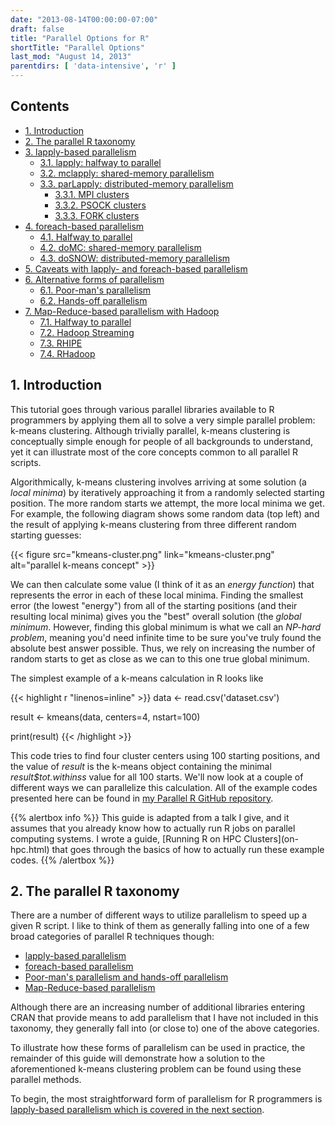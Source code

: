 ```yaml
---
date: "2013-08-14T00:00:00-07:00"
draft: false
title: "Parallel Options for R"
shortTitle: "Parallel Options"
last_mod: "August 14, 2013"
parentdirs: [ 'data-intensive', 'r' ]
---
```


## Contents

* [1. Introduction](#1-introduction)
* [2. The parallel R taxonomy](#2-the-parallel-r-taxonomy)
* [3. lapply-based parallelism](lapply-parallelism.html)
    * [3.1. lapply: halfway to parallel](lapply-parallelism.html#3-1-lapply-halfway-to-parallel)
    * [3.2. mclapply: shared-memory parallelism](lapply-parallelism.html#3-2-mclapply-shared-memory-parallelism)
    * [3.3. parLapply: distributed-memory parallelism](lapply-parallelism.html#3-3-parlapply-distributed-memory-parallelism)
        * [3.3.1. MPI clusters](lapply-parallelism.html#3-3-1-mpi-clusters)
        * [3.3.2. PSOCK clusters](lapply-parallelism.html#3-3-2-psock-clusters)
        * [3.3.3. FORK clusters](lapply-parallelism.html#3-3-3-fork-clusters)
* [4. foreach-based parallelism](foreach-parallelism.html)
    * [4.1. Halfway to parallel](foreach-parallelism.html#4-1-halfway-to-parallel)
    * [4.2. doMC: shared-memory parallelism](foreach-parallelism.html#4-2-domc-shared-memory-parallelism)
    * [4.3. doSNOW: distributed-memory parallelism](foreach-parallelism.html#4-3-dosnow-distributed-memory-parallelism)
* [5. Caveats with lapply- and foreach-based parallelism](foreach-parallelism.html#5-caveats-with-lapply-and-foreach-based-parallelism)
* [6. Alternative forms of parallelism](alternative-parallelism.html)
    * [6.1. Poor-man's parallelism](alternative-parallelism.html#6-1-poor-man-s-parallelism)
    * [6.2. Hands-off parallelism](alternative-parallelism.html#6-2-hands-off-parallelism)
* [7. Map-Reduce-based parallelism with Hadoop](mapreduce-parallelism.html)
    * [7.1. Halfway to parallel](mapreduce-parallelism.html#7-1-halfway-to-parallel)
    * [7.2. Hadoop Streaming](mapreduce-parallelism.html#7-2-hadoop-streaming)
    * [7.3. RHIPE](mapreduce-parallelism.html#7-3-rhipe)
    * [7.4. RHadoop](mapreduce-parallelism.html#7-4-rhadoop)

## 1. Introduction

This tutorial goes through various parallel libraries available to R programmers
by applying them all to solve a very simple parallel problem: k-means 
clustering.  Although trivially parallel, k-means clustering is conceptually
simple enough for people of all backgrounds to understand, yet it can 
illustrate most of the core concepts common to all parallel R scripts.

Algorithmically, k-means clustering involves arriving at some solution (a
_local minima_) by iteratively approaching it from a randomly selected 
starting position.  The more random starts we attempt, the more local minima
we get.   For example, the following diagram shows some random data (top left)
and the result of applying k-means clustering from three different random 
starting guesses:

<div class="shortcode">
{{< figure src="kmeans-cluster.png" link="kmeans-cluster.png" alt="parallel k-means concept" >}}
</div>

We can then calculate some value (I think of it as an _energy function_) that
represents the error in each of these local minima.  Finding the smallest
error (the lowest "energy") from all of the starting positions (and their
resulting local minima) gives you the "best" overall solution (the _global
minimum_.  However, finding this global minimum is what we call an _NP-hard
problem_, meaning you'd need infinite time to be sure you've truly found the
absolute best answer possible.   Thus, we rely on increasing the number of
random starts to get as close as we can to this one true global minimum.

The simplest example of a k-means calculation in R looks like

<div class="shortcode">
{{< highlight r "linenos=inline" >}}
data &lt;- read.csv('dataset.csv')

result &lt;- kmeans(data, centers=4, nstart=100)

print(result)
{{< /highlight >}}
</div>

This code tries to find four cluster centers using 100 starting positions, 
and the value of <var>result</var> is the k-means object containing the 
minimal <var>result$tot.withinss</var> value for all 100 starts.  We'll now
look at a couple of different ways we can parallelize this calculation.  All of
the example codes presented here can be found in [my Parallel R GitHub 
repository][my parallel r github repository].

<div class="shortcode">
{{% alertbox info %}}
This guide is adapted from a talk I give, and it assumes that you already
know how to actually run R jobs on parallel computing systems.  I wrote a guide,
[Running R on HPC Clusters](on-hpc.html) that goes through the basics of how
to actually run these example codes.
{{% /alertbox %}}
</div>

## 2. The parallel R taxonomy

There are a number of different ways to utilize parallelism to speed up a
given R script.  I like to think of them as generally falling into one of a few
broad categories of parallel R techniques though:

* [lapply-based parallelism](lapply-parallelism.html)
* [foreach-based parallelism](foreach-parallelism.html)
* [Poor-man's parallelism and hands-off parallelism](alternative-parallelism.html)
* [Map-Reduce-based parallelism](mapreduce-parallelism.html)

Although there are an increasing number of additional libraries entering
CRAN that provide means to add parallelism that I have not included in this
taxonomy, they generally fall into (or close to) one of the above categories.

To illustrate how these forms of parallelism can be used in practice, the
remainder of this guide will demonstrate how a solution to the aforementioned
k-means clustering problem can be found using these parallel methods.

To begin, the most straightforward form of parallelism for R programmers is
[lapply-based parallelism which is covered in the next section](lapply-parallelism.html).

<!-- references -->
[my parallel r github repository]: https://github.com/glennklockwood/paraR/tree/master/kmeans
[running r on hpc clusters]: on-hpc.html
[whats killing cloud interconnect performance]: http://glennklockwood.blogspot.com/2013/06/whats-killing-cloud-interconnect.html
[foreach cran page]: http://cran.r-project.org/web/packages/foreach/index.html
[revolution analytics foreach whitepaper]: http://www.revolutionanalytics.com/whitepaper/using-foreach-package-r-combine-iterators-and-other-functions
